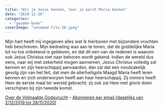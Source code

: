 ```yaml
---
title: "Wil je Jezus kennen, leer je eerst Maria kennen"
date: "2019-12-16"
categories: 
  - "gouden-boek"
coverImage: "unnamed-file-20.jpeg"
---
```


Mijn hart heeft mij ingegeven alles wat ik hierboven met bijzondere vruchten heb beschreven. Mijn bedoeling was aan te tonen, dat de goddelijke Maria tot nu toe onbekend is gebleven, en dat dit een van de redenen is waarom ook Jezus Christus niet naar behoren wordt gekend. Indien de wereld dus eens, naar wij met zekerheid mogen aannemen, Jezus Christus volledig zal kennen en zijn heerschappij aanvaarden, dan zal dat een noodzakelijk gevolg zijn van het feit, dat men de allerheiligste Maagd Maria heeft leren kennen en zich onderworpen heeft aan haar heerschappij. Zij immers heeft Hem de eerste maal ter wereld gebracht; zij ook zal Hem met glorie doen verschijnen bij zijn tweede komst.

[Over de Volmaakte Godsvrucht](/blog/een-jaar-lang-volmaakte-godsvrucht/) – [Abonneren per email (dagelijks van 2/12/2019 tot 28/11/2020)](http://eepurl.com/9RKvX)
